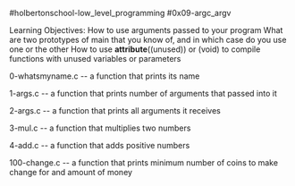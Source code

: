 #holbertonschool-low_level_programming
#0x09-argc_argv

Learning Objectives:
How to use arguments passed to your program
What are two prototypes of main that you know of, and in which case do you use
one or the other
How to use __attribute__((unused)) or (void) to compile functions with unused
variables or parameters

0-whatsmyname.c -- a function that prints its name

1-args.c -- a function that prints number of arguments that passed into it

2-args.c -- a function that prints all arguments it receives

3-mul.c -- a function that multiplies two numbers

4-add.c -- a function that adds positive numbers

100-change.c -- a function that prints minimum number of coins to make
change for and amount of money
